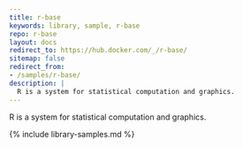 ```yaml
---
title: r-base
keywords: library, sample, r-base
repo: r-base
layout: docs
redirect_to: https://hub.docker.com/_/r-base/
sitemap: false
redirect_from:
- /samples/r-base/
description: |
  R is a system for statistical computation and graphics.
---
```


R is a system for statistical computation and graphics.


{% include library-samples.md %}
